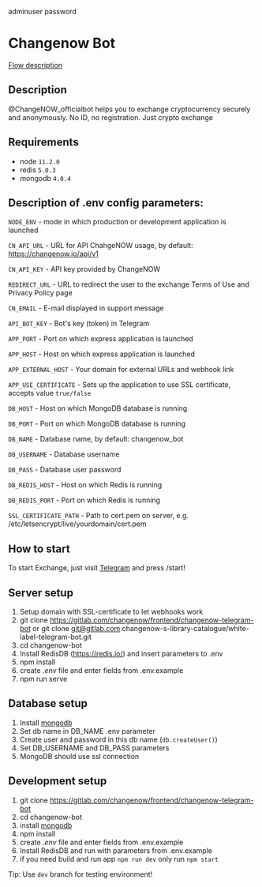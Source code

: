 adminuser
password
# Changenow Bot

[Flow description](./FLOW.md)

## Description

@ChangeNOW_officialbot helps you to exchange cryptocurrency securely and anonymously. No ID, no registration. Just crypto exchange

## Requirements

- node `11.2.0`
- redis `5.0.3`
- mongodb `4.0.4`

## Description of .env config parameters:

`NODE_ENV` - mode in which production or development application is launched

`CN_API_URL` - URL for API ChahgeNOW usage, by default: https://changenow.io/api/v1  

`CN_API_KEY` - API key provided by ChangeNOW

`REDIRECT_URL` - URL to redirect the user to the exchange Terms of Use and Privacy Policy page

`CN_EMAIL` - E-mail displayed in support message

`API_BOT_KEY` - Bot's key (token) in Telegram

`APP_PORT` - Port on which express application is launched

`APP_HOST` - Host on which express application is launched 

`APP_EXTERNAL_HOST` - Your domain for external URLs and webhook link  

`APP_USE_CERTIFICATE` - Sets up the application to use SSL certificate, accepts value `true/false`

`DB_HOST` - Host on which MongoDB database is running  

`DB_PORT` - Port on which MongoDB database is running  

`DB_NAME` - Database name, by default: changenow_bot

`DB_USERNAME` - Database username
 
`DB_PASS` - Database user password 

`DB_REDIS_HOST` - Host on which Redis is running

`DB_REDIS_PORT` - Port on which Redis is running

`SSL_CERTIFICATE_PATH` - Path to cert.pem on server, e.g. /etc/letsencrypt/live/yourdomain/cert.pem

## How to start

To start Exchange, just visit [Telegram](http://t.me/changeNOW_officialbot) and press /start!

## Server setup

1. Setup domain with SSL-certificate to let webhooks work
2. git clone https://gitlab.com/changenow/frontend/changenow-telegram-bot
   or 
   git clone git@gitlab.com:changenow-s-library-catalogue/white-label-telegram-bot.git
3. cd changenow-bot
4. Install RedisDB (https://redis.io/) and insert parameters to .env
5. npm install
6. create _.env_ file and enter fields from .env.example
7. npm run serve

## Database setup
1. Install [mongodb](https://docs.mongodb.com/v4.0/administration/install-on-linux/)
2. Set db name in DB_NAME .env parameter
3. Create user and password in this db name (`db.createUser()`)
4. Set DB_USERNAME and DB_PASS parameters
5. MongoDB should use ssl connection

## Development setup

1. git clone https://gitlab.com/changenow/frontend/changenow-telegram-bot
2. cd changenow-bot
3. install [mongodb](https://docs.mongodb.com/v4.0/administration/install-on-linux/)
4. npm install
5. create _.env_ file and enter fields from .env.example
6. Install RedisDB and run with parameters from .env.example
7. if you need build and run app `npm run dev` only run `npm start`

Tip: Use `dev` branch for testing environment!
